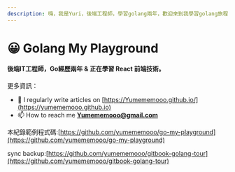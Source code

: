 ```yaml
---
description: 嗨，我是Yuri，後端工程師，學習golang兩年，歡迎來到我學習golang旅程上的備忘路。
---
```


# 😀 Golang My Playground

#### 後端IT工程師，Go經歷兩年 & 正在學習 React 前端技術。

更多資訊：

* 📝 I regularly write articles on [https://Yumememooo.github.io/](https://yumememooo.github.io)
* 📫 How to reach me [**Yumememooo@gmail.com**](mailto:Yumememooo@gmail.com)



本紀錄範例程式碼:[https://github.com/yumememooo/go-my-playground](https://github.com/yumememooo/go-my-playground)

sync backup:[https://github.com/yumememooo/gitbook-golang-tour](https://github.com/yumememooo/gitbook-golang-tour)



